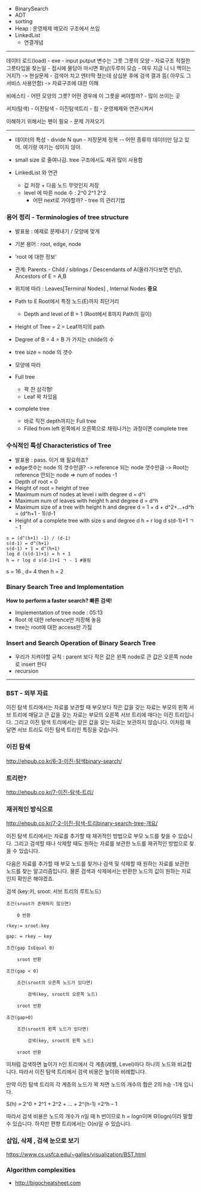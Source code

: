 - BinarySearch
- ADT
- sorting
- Heap : 운영체제 메모리 구조에서 쓰임
- LinkedList
    + 연결개념

------
데이터 로드(load) - exe - input putput
변수는 그릇
그릇의 모양 - 자료구조
적절한 그릇타입을 찾는일 - 접시에 물담아 마시면 화남(두루미 모습 - 여우 지금 니 나 멕이는거지?) -> 현실문제 - 검색어 치고 엔터딱 쳤는데 삼십분 후에 검색 결과 뜸( 아무도 그 서비스 사용안함)
-> 자료구조에 대한 이해

비에스티 - 어떤 모양의 그릇? 어떤 경우에 이 그릇을 써야할까? - 많이 쓰이는 곳

서치(탐색) - 이진탐색 - 이진탐색트리 - 힙 - 운영체제와 연관시켜서

이해하기 위해서는 펜이 필요 - 문제 가져오기

-----------
- 데이터의 특성 - divide N qun - 저장문제 정복
-- 어떤 종류의 데이터만 담고 있어. 여기랑 여기는 섞이지 않아.

- small size 로 줄여나감.  tree 구조에서도 재귀 많이 사용함
- LinkedList 와 연관 
  - 값 저장 + 다음 노드 무엇인지 저장
  - level 에 따른 node 수 : 2^0 2^1 2^2
    - 어떤 next로 가야할까? -  tree 의 관리기법

### 용어 정리 - Terminologies of tree structure
- 발표용 : 예제로 문제내기 / 모양에 맞게
- 기본 용어 : root, edge, node 
- 'root 에 대한 정보'
- 관계: Parents - Child / siblings / Descendants of A(올라가다보면 만남), Ancestors of E = A,B
- 위치에 따라 : Leaves[Terminal Nodes] , Internal Nodes
**중요**
- Path to E Root에서 특정 노드(E)까지 최단거리
  - Depth and level of B = 1 (Root에서 B까지 Path의 길이)
- Height of Tree = 2 = Leaf까지의 path
- Degree of B = 4 = B 가 가지는 childe의 수
- tree size = node 의 갯수 

- 모양에 따라
- Full tree 
  - 꽉 찬 삼각형! 
  - Leaf 꽉 차있음
- complete tree 
  - 바로 직전 depth까지는 Full tree 
  - Filled from left 왼쪽에서 오른쪽으로 채워나가는 과정이면 complete tree 

### 수식적인 특성 Characteristics of Tree
- 발표용 : pass. 이거 왜 필요하죠?
- edge갯수는 node 의 갯수만큼? -> reference 되는 node 갯수만큼 -> Root는 reference 안되는 node => num of nodes -1
- Depth of root = 0 
- Height of root = height of tree
- Maximum num of nodes at level i with degree d = d^i 
- Maximum num of leaves with height h and degree d = d^h
- Maximum size of a tree with height h and degree d = 1 + d + d^2+...+d^h = (d^h+1 - 1)/d-1
- Height of a complete tree with size s and degree d
h = r log d s(d-1)+1 ㄱ - 1
```
s = (d^(h+1) -1) / (d-1)
s(d-1) = d^(h+1)
s(d-1) + 1 = d^(h+1)
log d (s(d-1)+1) = h + 1
h = r log d s(d-1)+1 ㄱ - 1 #올림
```
s = 16 , d= 4 then h = 2

### Binary Search Tree and Implementation
**How to perform a faster search? 빠른 검색!**
- Implementation of tree node : 05:13
- Root 에 대한 reference만 저장해 놓음
- tree는 root에 대한 access만 가짐

### Insert and Search Operation of Binary Search Tree
- 우리가 지켜야할 규칙 : parent 보다 작은 값은 왼쪽 node로 큰 값은 오른쪽 node로 insert 한다
- recursion

-----------------
### BST - 외부 자료
이진 탐색 트리에서는 자료를 보관할 때 부모보다 작은 값을 갖는 자료는 부모의 왼쪽 서브 트리에 매달고 큰 값을 갖는 자료는 부모의 오른쪽 서브 트리에 매다는 이진 트리입니다. 그리고 이진 탐색 트리에서는 같은 값을 갖는 자료는 보관하지 않습니다. 이처럼 매달면 서브 트리도 이진 탐색 트리인 특징을 갖습니다.

### 이진 탐색
http://ehpub.co.kr/6-3-이진-탐색binary-search/

### 트리란?
http://ehpub.co.kr/7-이진-탐색-트리/

### 재귀적인 방식으로
http://ehpub.co.kr/7-2-이진-탐색-트리binary-search-tree-개요/

이진 탐색 트리에서는 자료를 추가할 때 재귀적인 방법으로 부모 노드를 찾을 수 있습니다. 그리고 검색할 때나 삭제할 때도 원하는 자료를 보관한 노드를 재귀적인 방법으로 찾을 수 있습니다.

다음은 자료를 추가할 때 부모 노드를 찾거나 검색 및 삭제할 때 원하는 자료를 보관한 노드를 찾는 알고리즘입니다. 물론 검색과 삭제에서는 반환한 노드의 값이 원하는 자료인지 확인은 해야겠죠.

검색 (key:키, sroot: 서브 트리의 루트노드)

    조건(sroot가 존재하지 않으면)

        0 반환

    rkey:= sroot.key

    gap: = rkey – key

    조건(gap IsEqual 0)

        sroot 반환

    조건(gap < 0)

        조건(sroot의 오른쪽 노드가 있다면)

            검색(key, sroot의 오른쪽 노드)

        sroot 반환

    조건(gap>0)

        조건(sroot의 왼쪽 노드가 있다면)

            검색(key, sroot의 왼쪽 노드)

        sroot 반환

이처럼 검색하면 높이가 h인 트리에서 각 계층(레벨, Level)마다 하나의 노드와 비교합니다. 따라서 이진 탐색 트리에서 검색 비용은 높이와 비례합니다.

만약 이진 탐색 트리의 각 계층의 노드가 꽉 차면 노드의 개수의 합은 2의 h승 -1개 입니다.

S(h) = 2^0 + 2^1 + 2^2 + … + 2^(h-1) =2^h – 1

따라서 검색 비용은 노드의 개수가 n일 때 h 번이므로 h = logn이며 Θ(logn)이라 말할 수 있습니다. 하지만 편향 트리에서는 O(n)일 수 있습니다.

### 삽입, 삭제 , 검색 눈으로 보기
https://www.cs.usfca.edu/~galles/visualization/BST.html

### Algorithm complexities
- http://bigocheatsheet.com







